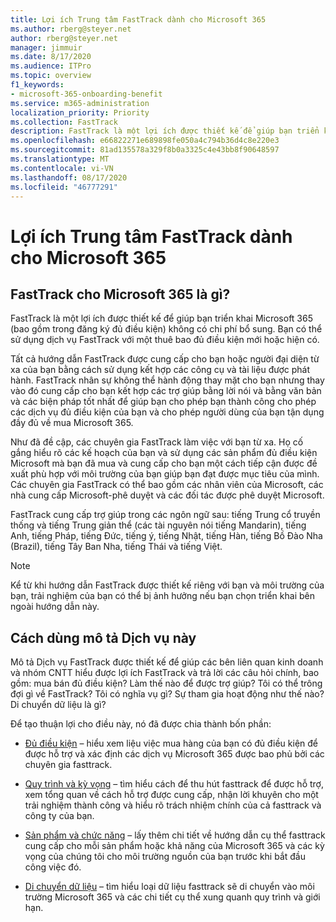 ```yaml
---
title: Lợi ích Trung tâm FastTrack dành cho Microsoft 365
ms.author: rberg@steyer.net
author: rberg@steyer.net
manager: jimmuir
ms.date: 8/17/2020
ms.audience: ITPro
ms.topic: overview
f1_keywords:
- microsoft-365-onboarding-benefit
ms.service: m365-administration
localization_priority: Priority
ms.collection: FastTrack
description: FastTrack là một lợi ích được thiết kế để giúp bạn triển khai Microsoft 365 (bao gồm trong đăng ký đủ điều kiện) không có chi phí bổ sung. Bạn có thể sử dụng dịch vụ FastTrack với một thuê bao đủ điều kiện mới hoặc hiện có.
ms.openlocfilehash: e66822271e689898fe050a4c794b36d4c8e220e3
ms.sourcegitcommit: 81ad135578a329f8b0a3325c4e43bb8f90648597
ms.translationtype: MT
ms.contentlocale: vi-VN
ms.lasthandoff: 08/17/2020
ms.locfileid: "46777291"
---
```

# <a name="fasttrack-center-benefit-for-microsoft-365"></a>Lợi ích Trung tâm FastTrack dành cho Microsoft 365

## <a name="what-is-fasttrack-for-microsoft-365"></a>FastTrack cho Microsoft 365 là gì?

FastTrack là một lợi ích được thiết kế để giúp bạn triển khai Microsoft 365 (bao gồm trong đăng ký đủ điều kiện) không có chi phí bổ sung. Bạn có thể sử dụng dịch vụ FastTrack với một thuê bao đủ điều kiện mới hoặc hiện có.

Tất cả hướng dẫn FastTrack được cung cấp cho bạn hoặc người đại diện từ xa của bạn bằng cách sử dụng kết hợp các công cụ và tài liệu được phát hành. FastTrack nhân sự không thể hành động thay mặt cho bạn nhưng thay vào đó cung cấp cho bạn kết hợp các trợ giúp bằng lời nói và bằng văn bản và các biện pháp tốt nhất để giúp bạn cho phép bạn thành công cho phép các dịch vụ đủ điều kiện của bạn và cho phép người dùng của bạn tận dụng đầy đủ về mua Microsoft 365.

Như đã đề cập, các chuyên gia FastTrack làm việc với bạn từ xa. Họ cố gắng hiểu rõ các kế hoạch của bạn và sử dụng các sản phẩm đủ điều kiện Microsoft mà bạn đã mua và cung cấp cho bạn một cách tiếp cận được đề xuất phù hợp với môi trường của bạn giúp bạn đạt được mục tiêu của mình. Các chuyên gia FastTrack có thể bao gồm các nhân viên của Microsoft, các nhà cung cấp Microsoft-phê duyệt và các đối tác được phê duyệt Microsoft.

FastTrack cung cấp trợ giúp trong các ngôn ngữ sau: tiếng Trung cổ truyền thống và tiếng Trung giản thể (các tài nguyên nói tiếng Mandarin), tiếng Anh, tiếng Pháp, tiếng Đức, tiếng ý, tiếng Nhật, tiếng Hàn, tiếng Bồ Đào Nha (Brazil), tiếng Tây Ban Nha, tiếng Thái và tiếng Việt.

> [!NOTE]
> Kể từ khi hướng dẫn FastTrack được thiết kế riêng với bạn và môi trường của bạn, trải nghiệm của bạn có thể bị ảnh hưởng nếu bạn chọn triển khai bên ngoài hướng dẫn này.

## <a name="how-to-use-this-service-description"></a>Cách dùng mô tả Dịch vụ này

Mô tả Dịch vụ FastTrack được thiết kế để giúp các bên liên quan kinh doanh và nhóm CNTT hiểu được lợi ích FastTrack và trả lời các câu hỏi chính, bao gồm: mua bán đủ điều kiện? Làm thế nào để được trợ giúp? Tôi có thể trông đợi gì về FastTrack? Tôi có nghĩa vụ gì? Sự tham gia hoạt động như thế nào? Di chuyển dữ liệu là gì?

Để tạo thuận lợi cho điều này, nó đã được chia thành bốn phần:

  - [Đủ điều kiện](eligibility.md) – hiểu xem liệu việc mua hàng của bạn có đủ điều kiện để được hỗ trợ và xác định các dịch vụ Microsoft 365 được bao phủ bởi các chuyên gia fasttrack.

  - [Quy trình và kỳ vọng](process-and-expectations.md) – tìm hiểu cách để thu hút fasttrack để được hỗ trợ, xem tổng quan về cách hỗ trợ được cung cấp, nhận lời khuyên cho một trải nghiệm thành công và hiểu rõ trách nhiệm chính của cả fasttrack và công ty của bạn.

  - [Sản phẩm và chức năng](products-and-capabilities.md) – lấy thêm chi tiết về hướng dẫn cụ thể fasttrack cung cấp cho mỗi sản phẩm hoặc khả năng của Microsoft 365 và các kỳ vọng của chúng tôi cho môi trường nguồn của bạn trước khi bắt đầu công việc đó.

  - [Di chuyển dữ liệu](data-migration.md) – tìm hiểu loại dữ liệu fasttrack sẽ di chuyển vào môi trường Microsoft 365 và các chi tiết cụ thể xung quanh quy trình và giới hạn.
